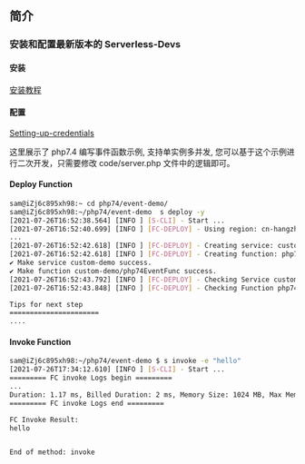 ## 简介

### 安装和配置最新版本的 Serverless-Devs

#### 安装

[安装教程](https://github.com/devsapp/fc/blob/main/docs/Getting-started/Install-tutorial.md)

#### 配置

[Setting-up-credentials](https://github.com/devsapp/fc/blob/main/docs/Getting-started/Setting-up-credentials.md)

这里展示了 php7.4 编写事件函数示例, 支持单实例多并发, 您可以基于这个示例进行二次开发，只需要修改 code/server.php 文件中的逻辑即可。

#### Deploy Function

```bash
sam@iZj6c895xh98:~ cd php74/event-demo/
sam@iZj6c895xh98:~/php74/event-demo  s deploy -y
[2021-07-26T16:52:38.564] [INFO ] [S-CLI] - Start ...
[2021-07-26T16:52:40.699] [INFO ] [FC-DEPLOY] - Using region: cn-hangzhou
...
[2021-07-26T16:52:42.618] [INFO ] [FC-DEPLOY] - Creating service: custom-demo
[2021-07-26T16:52:42.618] [INFO ] [FC-DEPLOY] - Creating function: php74EventFunc
✔ Make service custom-demo success.
✔ Make function custom-demo/php74EventFunc success.
[2021-07-26T16:52:43.792] [INFO ] [FC-DEPLOY] - Checking Service custom-demo exists
[2021-07-26T16:52:43.848] [INFO ] [FC-DEPLOY] - Checking Function php74EventFunc exists

Tips for next step
======================
....
```

#### Invoke Function

```bash
sam@iZj6c895xh98:~/php74/event-demo $ s invoke -e "hello"
[2021-07-26T17:34:12.610] [INFO ] [S-CLI] - Start ...
========= FC invoke Logs begin =========
...
Duration: 1.17 ms, Billed Duration: 2 ms, Memory Size: 1024 MB, Max Memory Used: 78.60 MB
========= FC invoke Logs end =========

FC Invoke Result:
hello


End of method: invoke
```
